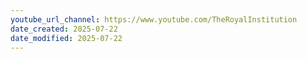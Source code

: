 ```yaml
---
youtube_url_channel: https://www.youtube.com/TheRoyalInstitution
date_created: 2025-07-22
date_modified: 2025-07-22
---
```

